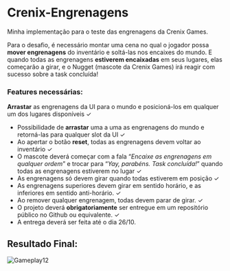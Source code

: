 # Crenix-Engrenagens
 
Minha implementação para o teste das engrenagens da Crenix Games.

Para o desafio, é necessário montar uma cena no qual o jogador possa **mover engrenagens** do inventário e soltá-las nos encaixes do mundo. E quando todas as engrenagens **estiverem encaixadas** em seus lugares, elas começarão a girar, e o Nugget (mascote da Crenix Games) irá reagir com sucesso sobre a task concluída!

### Features necessárias:
**Arrastar** as engrenagens da UI para o mundo e posicioná-los em qualquer um
dos lugares disponíveis ✓
- Possibilidade de **arrastar** uma a uma as engrenagens do mundo e retorná-las
para qualquer slot da UI ✓
- Ao apertar o botão **reset**, todas as engrenagens devem voltar ao inventário ✓
- O mascote deverá começar com a fala “*Encaixe as engrenagens em qualquer
ordem*” e trocar para “*Yay, parabéns. Task concluída!*” quando todas as
engrenagens estiverem no lugar ✓
- As engrenagens só devem girar quando todas estiverem em posição ✓
- As engrenagens superiores devem girar em sentido horário, e as inferiores em
sentido anti-horário. ✓
- Ao remover qualquer engrenagem, todas devem parar de girar. ✓
- O projeto deverá **obrigatoriamente** ser entregue em um repositório público no
Github ou equivalente. ✓
- A entrega deverá ser feita até o dia 26/10.

## Resultado Final:
![Gameplay12](https://user-images.githubusercontent.com/68963406/138772357-03a7bc79-88b0-485f-984f-d7676562750a.gif)



